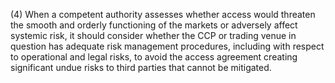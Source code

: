 (4) When a competent authority assesses whether access would threaten the smooth and orderly functioning of the markets or adversely affect systemic risk, it should consider whether the CCP or trading venue in question has adequate risk management procedures, including with respect to operational and legal risks, to avoid the access agreement creating significant undue risks to third parties that cannot be mitigated.